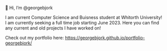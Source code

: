 👋 Hi, I’m @georgebjork

I am current Computer Science and Buisness student at Whitorth University! I am currently seeking a full time job starting June 2023. Here you can find any current and old projects
I have worked on! 

Check out my portfolio here: https://georgebjork.github.io/portfolio-georgebjork/


<!---
georgebjork/georgebjork is a ✨ special ✨ repository because its `README.md` (this file) appears on your GitHub profile.
You can click the Preview link to take a look at your changes.
--->
